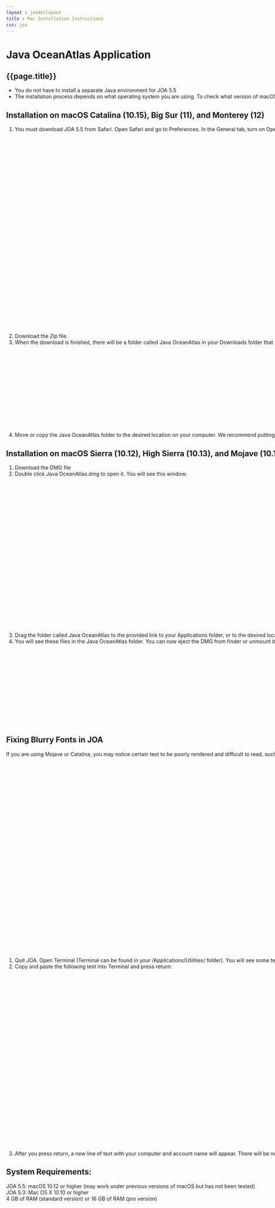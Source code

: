 ```yaml
---
layout : joadoclayout
title : Mac Installation Instructions
css: joa
---
```


<div id="container" class="joa joa_download_windows  row-fluid" style="max-width:125vh;text-align:left;">
<div id="main_content" class="contained span8" style="min-width:122vh">
<div id="top"></div>
	<h1>Java OceanAtlas Application</h1>
	<h2>{{page.title}}</h2>

<ul>
<li>You do not have to install a separate Java environment for JOA 5.5 </li>
<li>The installation process depends on what operating system you are using. To check what version of macOS is installed on your computer, go to the apple menu in the top left corner of your screen and select <b>About This Mac.</b> JOA 5.5 has been tested on versions 10.12-10.15, 11, and 12 (beta) of macOS.</li>
</ul>


<h2>Installation on macOS Catalina (10.15), Big Sur (11), and Monterey (12) </h2>
<ol>
<li>You must download JOA 5.5 from Safari. Open Safari and go to Preferences. In the General tab, turn on Open “safe” files after downloading. This is necessary for JOA to install correctly.</li>
<br>
<center><img alt="Mac-1" src="assets/images/mac1.jpg" style="max-width:60%"></center>
<br>
<li>Download the Zip file.</li>

<li>When the download is finished, there will be a folder called Java OceanAtlas in your Downloads folder that contains these files:</li>
<br>
<center><img alt="Mac-2" src="assets/images/mac2.jpg"></center>
<br>
<li>Move or copy the Java OceanAtlas folder to the desired location on your computer. We recommend putting it in Applications.</li>
</ol>

<h2>Installation on macOS Sierra (10.12), High Sierra (10.13), and Mojave (10.14)</h2>
<ol>
<li>Download the DMG file </li>

<li>Double click Java OceanAtlas.dmg to open it. You will see this window:</li>
<br>
<center><img alt="Mac-3" src="assets/images/mac3.jpg" style="max-width:60%"></center>
<br>
<li>Drag the folder called Java OceanAtlas to the provided link to your Applications folder, or to the desired location on your computer. Do not run JOA directly from the DMG.</li>

<li>You will see these files in the Java OceanAtlas folder. You can now eject the DMG from finder or unmount it using the Disk Utility application. The DMG can be kept as a backup or discarded entirely.</li>
<br>
<center><img alt="Mac-2" src="assets/images/mac2.jpg"></center>
</ol>

<h2>Fixing Blurry Fonts in JOA</h2>
<p>If you are using Mojave or Catalina, you may notice certain text to be poorly rendered and difficult to read, such as colorbar labels:
<br>
<center><img alt="Mac-4" src="assets/images/mac4.jpg"></center>
<br>
<ol>
<li>Quit JOA. Open Terminal (Terminal can be found in your /Applications/Utilities/ folder). You will see some text in your Terminal window. The gray box is your cursor.</li>
<li>Copy and paste the following text into Terminal and press return:
	<center><p style="font-family:monospace">defaults write -g CGFontRenderingFontSmoothingDisabled -bool NO</p></center>
</li>
<br>
<center><img alt="Mac-5" src="assets/images/mac5.jpg" style="max-width:60%"></center>
<br>
<li>After you press return, a new line of text with your computer and account name will appear. There will be nothing to indicate that a change has taken effect. Quit terminal and restart JOA. If text still appears fuzzy, try logging out of your account and logging back on.</li>
</ol>

<h2>System Requirements:</h2>
<p>
JOA 5.5: macOS 10.12 or higher (may work under previous versions of macOS but has not been tested) <br>
JOA 5.3: Mac OS X 10.10 or higher<br>
4 GB of RAM (standard version) or 16 GB of RAM (pro version)</p></p>
